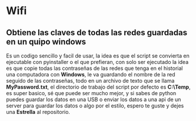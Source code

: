 # Wifi
## Obtiene las claves de todas las redes guardadas en un quipo windows
Es un codigo sencillo y facil de usar, la idea es que el script se convierta en ejecutable con pyinstaller o el que prefieran, con solo ser ejecutado la idea
es que copie todas las contraseñas de las redes que tenga en el historial una computadora con **Windows**, le va guardando el nombre de la red seguido de las contraseñas, todo en un 
archivo de texto que se llama **MyPassword.txt**, el directorio de trabajo del script por defecto es **C:\Temp**, es super basico, sé que puede ser mucho mejor, y si sabes de python puedes guardar los datos en una USB o enviar los datos a una api de un server para guardar los datos o algo por el estilo, espero te guste y dejes una **Estrella** al repositorio.
